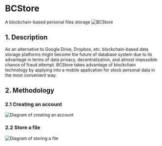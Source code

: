 # BCStore
A blockchain-based personal files storage
![BCStore](https://github.com/nnguyen168/BCStore/blob/master/BCS-logo.png)

## 1. Description
As an alternative to Google Drive, Dropbox, etc. blockchain-based data storage platforms might become the future of database system due to its advantage in terms of data privacy, decentralization, and almost impossible chance of fraud attempt. 
BCStore takes advantage of blockchain technology by applying into a mobile application for stock  personal data in the most convenient way.

## 2. Methodology

### 2.1 Creating an account
![Diagram of creating an account](https://github.com/nnguyen168/BCStore/blob/master/create_account.png)

### 2.2 Store a file
![Diagram of storing a file](https://github.com/nnguyen168/BCStore/blob/master/store_file.png)
